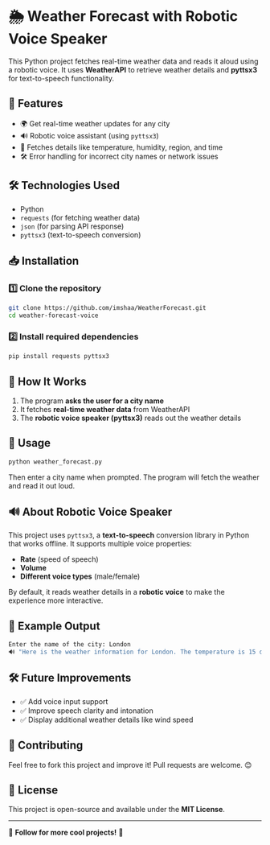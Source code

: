# 🌦 Weather Forecast with Robotic Voice Speaker

This Python project fetches real-time weather data and reads it aloud using a robotic voice. It uses **WeatherAPI** to retrieve weather details and **pyttsx3** for text-to-speech functionality.

## 🚀 Features
- 🌍 Get real-time weather updates for any city
- 🔊 Robotic voice assistant (using `pyttsx3`)
- 📌 Fetches details like temperature, humidity, region, and time
- 🛠 Error handling for incorrect city names or network issues

## 🛠 Technologies Used
- Python
- `requests` (for fetching weather data)
- `json` (for parsing API response)
- `pyttsx3` (text-to-speech conversion)

## 📥 Installation
### 1️⃣ Clone the repository
```sh
git clone https://github.com/imshaa/WeatherForecast.git
cd weather-forecast-voice
```

### 2️⃣ Install required dependencies
```sh
pip install requests pyttsx3
```

## 🎤 How It Works
1. The program **asks the user for a city name**
2. It fetches **real-time weather data** from WeatherAPI
3. The **robotic voice speaker (pyttsx3)** reads out the weather details

## 📜 Usage
```sh
python weather_forecast.py
```
Then enter a city name when prompted. The program will fetch the weather and read it out loud.

## 🔊 About Robotic Voice Speaker
This project uses `pyttsx3`, a **text-to-speech** conversion library in Python that works offline. It supports multiple voice properties:
- **Rate** (speed of speech)
- **Volume**
- **Different voice types** (male/female)

By default, it reads weather details in a **robotic voice** to make the experience more interactive.

## 📌 Example Output
```sh
Enter the name of the city: London
🔊 "Here is the weather information for London. The temperature is 15 degrees Celsius. The humidity is 80%."
```

## 🛠 Future Improvements
- ✅ Add voice input support
- ✅ Improve speech clarity and intonation
- ✅ Display additional weather details like wind speed

## 🤝 Contributing
Feel free to fork this project and improve it! Pull requests are welcome. 😊

## 📄 License
This project is open-source and available under the **MIT License**.

---
🔗 **Follow for more cool projects!** 🚀


